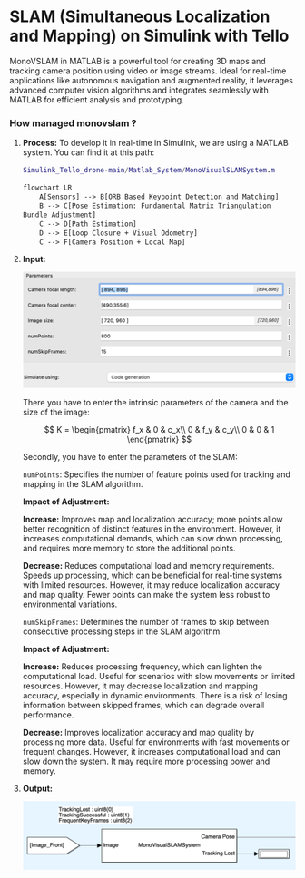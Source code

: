 # SLAM (Simultaneous Localization and Mapping) on Simulink with Tello

MonoVSLAM in MATLAB is a powerful tool for creating 3D maps and tracking camera position using video or image streams. Ideal for real-time applications like autonomous navigation and augmented reality, it leverages advanced computer vision algorithms and integrates seamlessly with MATLAB for efficient analysis and prototyping.

### How managed monovslam ? 

1. **Process:**
    To develop it in real-time in Simulink, we are using a MATLAB system. You can find it at this path:

    ```matlab
    Simulink_Tello_drone-main/Matlab_System/MonoVisualSLAMSystem.m
    ```

    ```mermaid
    flowchart LR
        A[Sensors] --> B[ORB Based Keypoint Detection and Matching]
        B --> C[Pose Estimation: Fundamental Matrix Triangulation Bundle Adjustment]
        C --> D[Path Estimation]
        D --> E[Loop Closure + Visual Odometry]
        C --> F[Camera Position + Local Map]

2. **Input:**

    ![SLAM1](docs/imagesreadme/SLAM1.png)

    There you have to enter the intrinsic parameters of the camera and the size of the image:

    $$
    K = 
    \begin{pmatrix}
    f_x & 0 & c_x\\
    0 & f_y & c_y\\
    0 & 0   & 1
    \end{pmatrix}
    $$

    Secondly, you have to enter the parameters of the SLAM:

    `numPoints`: Specifies the number of feature points used for tracking and mapping in the SLAM algorithm.

    **Impact of Adjustment:**

    **Increase:** Improves map and localization accuracy; more points allow better recognition of distinct features in the environment. However, it increases computational demands, which can slow down processing, and requires more memory to store the additional points.

    **Decrease:** Reduces computational load and memory requirements. Speeds up processing, which can be beneficial for real-time systems with limited resources. However, it may reduce localization accuracy and map quality. Fewer points can make the system less robust to environmental variations.

    `numSkipFrames`: Determines the number of frames to skip between consecutive processing steps in the SLAM algorithm.

    **Impact of Adjustment:**

    **Increase:** Reduces processing frequency, which can lighten the computational load. Useful for scenarios with slow movements or limited resources. However, it may decrease localization and mapping accuracy, especially in dynamic environments. There is a risk of losing information between skipped frames, which can degrade overall performance.

    **Decrease:** Improves localization accuracy and map quality by processing more data. Useful for environments with fast movements or frequent changes. However, it increases computational load and can slow down the system. It may require more processing power and memory.

3. **Output:**

    ![SLAM2](docs/imagesreadme/SLAM2.png)